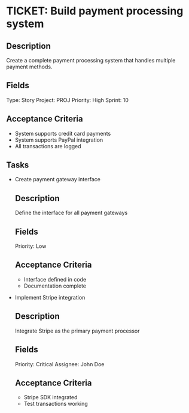 # TICKET: Build payment processing system

## Description
Create a complete payment processing system that handles multiple payment methods.

## Fields
Type: Story
Project: PROJ
Priority: High
Sprint: 10

## Acceptance Criteria
- System supports credit card payments
- System supports PayPal integration
- All transactions are logged

## Tasks
- Create payment gateway interface
  ## Description
  Define the interface for all payment gateways
  
  ## Fields
  Priority: Low
  
  ## Acceptance Criteria
  - Interface defined in code
  - Documentation complete

- Implement Stripe integration
  ## Description
  Integrate Stripe as the primary payment processor
  
  ## Fields
  Priority: Critical
  Assignee: John Doe
  
  ## Acceptance Criteria
  - Stripe SDK integrated
  - Test transactions working